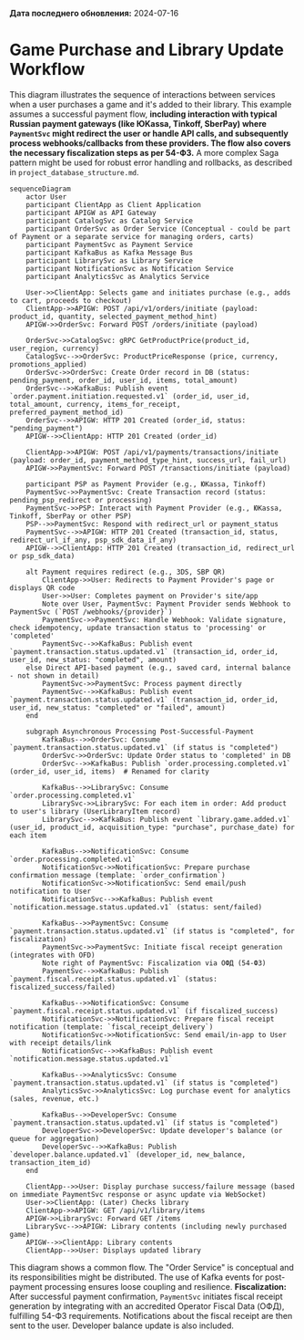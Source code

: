 <!-- project_workflows\game_purchase_flow.md -->
**Дата последнего обновления:** 2024-07-16

# Game Purchase and Library Update Workflow

This diagram illustrates the sequence of interactions between services when a user purchases a game and it's added to their library. This example assumes a successful payment flow, **including interaction with typical Russian payment gateways (like ЮKassa, Tinkoff, SberPay) where `PaymentSvc` might redirect the user or handle API calls, and subsequently process webhooks/callbacks from these providers. The flow also covers the necessary fiscalization steps as per 54-ФЗ.** A more complex Saga pattern might be used for robust error handling and rollbacks, as described in `project_database_structure.md`.

```mermaid
sequenceDiagram
    actor User
    participant ClientApp as Client Application
    participant APIGW as API Gateway
    participant CatalogSvc as Catalog Service
    participant OrderSvc as Order Service (Conceptual - could be part of Payment or a separate service for managing orders, carts)
    participant PaymentSvc as Payment Service
    participant KafkaBus as Kafka Message Bus
    participant LibrarySvc as Library Service
    participant NotificationSvc as Notification Service
    participant AnalyticsSvc as Analytics Service

    User->>ClientApp: Selects game and initiates purchase (e.g., adds to cart, proceeds to checkout)
    ClientApp->>APIGW: POST /api/v1/orders/initiate (payload: product_id, quantity, selected_payment_method_hint)
    APIGW->>OrderSvc: Forward POST /orders/initiate (payload)

    OrderSvc->>CatalogSvc: gRPC GetProductPrice(product_id, user_region, currency)
    CatalogSvc-->>OrderSvc: ProductPriceResponse (price, currency, promotions_applied)
    OrderSvc->>OrderSvc: Create Order record in DB (status: pending_payment, order_id, user_id, items, total_amount)
    OrderSvc-->>KafkaBus: Publish event `order.payment.initiation.requested.v1` (order_id, user_id, total_amount, currency, items_for_receipt, preferred_payment_method_id)
    OrderSvc-->>APIGW: HTTP 201 Created (order_id, status: "pending_payment")
    APIGW-->>ClientApp: HTTP 201 Created (order_id)

    ClientApp->>APIGW: POST /api/v1/payments/transactions/initiate (payload: order_id, payment_method_type_hint, success_url, fail_url)
    APIGW->>PaymentSvc: Forward POST /transactions/initiate (payload)

    participant PSP as Payment Provider (e.g., ЮKassa, Tinkoff)
    PaymentSvc->>PaymentSvc: Create Transaction record (status: pending_psp_redirect or processing)
    PaymentSvc->>PSP: Interact with Payment Provider (e.g., ЮKassa, Tinkoff, SberPay or other PSP)
    PSP-->>PaymentSvc: Respond with redirect_url or payment_status
    PaymentSvc-->>APIGW: HTTP 201 Created (transaction_id, status, redirect_url_if_any, psp_sdk_data_if_any)
    APIGW-->>ClientApp: HTTP 201 Created (transaction_id, redirect_url or psp_sdk_data)

    alt Payment requires redirect (e.g., 3DS, SBP QR)
        ClientApp->>User: Redirects to Payment Provider's page or displays QR code
        User->>User: Completes payment on Provider's site/app
        Note over User, PaymentSvc: Payment Provider sends Webhook to PaymentSvc (`POST /webhooks/{provider}`)
        PaymentSvc->>PaymentSvc: Handle Webhook: Validate signature, check idempotency, update transaction status to 'processing' or 'completed'
        PaymentSvc-->>KafkaBus: Publish event `payment.transaction.status.updated.v1` (transaction_id, order_id, user_id, new_status: "completed", amount)
    else Direct API-based payment (e.g., saved card, internal balance - not shown in detail)
        PaymentSvc->>PaymentSvc: Process payment directly
        PaymentSvc-->>KafkaBus: Publish event `payment.transaction.status.updated.v1` (transaction_id, order_id, user_id, new_status: "completed" or "failed", amount)
    end

    subgraph Asynchronous Processing Post-Successful-Payment
        KafkaBus-->>OrderSvc: Consume `payment.transaction.status.updated.v1` (if status is "completed")
        OrderSvc->>OrderSvc: Update Order status to 'completed' in DB
        OrderSvc-->>KafkaBus: Publish `order.processing.completed.v1` (order_id, user_id, items)  # Renamed for clarity

        KafkaBus-->>LibrarySvc: Consume `order.processing.completed.v1`
        LibrarySvc->>LibrarySvc: For each item in order: Add product to user's library (UserLibraryItem record)
        LibrarySvc-->>KafkaBus: Publish event `library.game.added.v1` (user_id, product_id, acquisition_type: "purchase", purchase_date) for each item

        KafkaBus-->>NotificationSvc: Consume `order.processing.completed.v1`
        NotificationSvc->>NotificationSvc: Prepare purchase confirmation message (template: `order_confirmation`)
        NotificationSvc->>NotificationSvc: Send email/push notification to User
        NotificationSvc-->>KafkaBus: Publish event `notification.message.status.updated.v1` (status: sent/failed)

        KafkaBus-->>PaymentSvc: Consume `payment.transaction.status.updated.v1` (if status is "completed", for fiscalization)
        PaymentSvc->>PaymentSvc: Initiate fiscal receipt generation (integrates with OFD)
        Note right of PaymentSvc: Fiscalization via ОФД (54-ФЗ)
        PaymentSvc-->>KafkaBus: Publish `payment.fiscal.receipt.status.updated.v1` (status: fiscalized_success/failed)

        KafkaBus-->>NotificationSvc: Consume `payment.fiscal.receipt.status.updated.v1` (if fiscalized_success)
        NotificationSvc->>NotificationSvc: Prepare fiscal receipt notification (template: `fiscal_receipt_delivery`)
        NotificationSvc->>NotificationSvc: Send email/in-app to User with receipt details/link
        NotificationSvc-->>KafkaBus: Publish event `notification.message.status.updated.v1`

        KafkaBus-->>AnalyticsSvc: Consume `payment.transaction.status.updated.v1` (if status is "completed")
        AnalyticsSvc->>AnalyticsSvc: Log purchase event for analytics (sales, revenue, etc.)

        KafkaBus-->>DeveloperSvc: Consume `payment.transaction.status.updated.v1` (if status is "completed")
        DeveloperSvc->>DeveloperSvc: Update developer's balance (or queue for aggregation)
        DeveloperSvc-->>KafkaBus: Publish `developer.balance.updated.v1` (developer_id, new_balance, transaction_item_id)
    end

    ClientApp-->>User: Display purchase success/failure message (based on immediate PaymentSvc response or async update via WebSocket)
    User->>ClientApp: (Later) Checks library
    ClientApp->>APIGW: GET /api/v1/library/items
    APIGW->>LibrarySvc: Forward GET /items
    LibrarySvc-->>APIGW: Library contents (including newly purchased game)
    APIGW-->>ClientApp: Library contents
    ClientApp-->>User: Displays updated library
```

This diagram shows a common flow. The "Order Service" is conceptual and its responsibilities might be distributed. The use of Kafka events for post-payment processing ensures loose coupling and resilience. **Fiscalization:** After successful payment confirmation, `PaymentSvc` initiates fiscal receipt generation by integrating with an accredited Operator Fiscal Data (ОФД), fulfilling 54-ФЗ requirements. Notifications about the fiscal receipt are then sent to the user. Developer balance update is also included.
```
